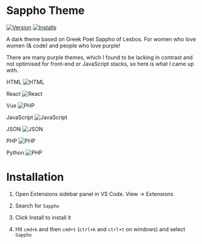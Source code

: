 # Sappho Theme 

[![Version](https://img.shields.io/visual-studio-marketplace/v/laurenclark.sappho)](https://marketplace.visualstudio.com/items/laurenclark.sappho/changelog)
[![Installs](https://img.shields.io/visual-studio-marketplace/i/laurenclark.sappho)](https://marketplace.visualstudio.com/items?itemName=laurenclark.sappho)

A dark theme based on Greek Poet Sappho of Lesbos. 
For women who love women (& code) and people who love purple!

There are many purple themes, which I found to be lacking in contrast
and not optimised for front-end or JavaScript stacks, so here is what I came up with.

HTML
![HTML](https://i.imgur.com/GC9Kavp.png)

React
![React](https://i.imgur.com/RttuBPX.png)

Vue
![PHP](https://i.imgur.com/gh6Pf8a.png)

JavaScript
![JavaScript](https://i.imgur.com/PXnTNur.png)

JSON
![JSON](https://i.imgur.com/zH6x4Tg.png)

PHP
![PHP](https://i.imgur.com/HXKB6bC.png)

Python
![PHP](https://i.imgur.com/iiIUSOC.png)





# Installation
1. Open Extensions sidebar panel in VS Code. View → Extensions

2. Search for `Sappho`

3. Click Install to install it

4. Hit `cmd+k` and then `cmd+t` (`ctrl+k` and `ctrl+t` on windows) and select `Sappho`


